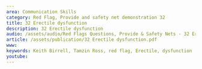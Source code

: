```yaml
---
area: Communication Skills
category: Red Flag, Provide and safety net demonstration 32
title: 32 Erectile dysfunction
description: 32 Erectile dysfunction
audio: /assets/audio/Red Flags Questions, Provide & Safety Nets - 32 Erectile dysfunction - MQ.mp3
article: /assets/publication/32 Erectile dysfunction.pdf
www: 
keywords: Keith Birrell, Tamzin Ross, red flag, Erectile, dysfunction
youtube: 
--- 
```

